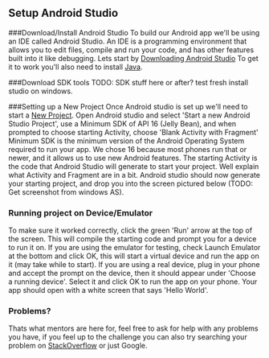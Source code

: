 ## Setup Android Studio
###Download/Install Android Studio
To build our Android app we'll be using an IDE called Android Studio. An IDE is a programming environment that allows you to edit files, compile and run your code, and has other features built into it like debugging. Lets start by [Downloading Android Studio](http://developer.android.com/training/basics/firstapp/index.html) To get it to work you'll also need to install [Java](TODO:link).

###Download SDK tools
TODO: SDK stuff here or after? test fresh install studio on windows.

###Setting up a New Project
Once Android studio is set up we'll need to start a [New Project](http://developer.android.com/training/basics/firstapp/creating-project.html). Open Android studio and select 'Start a new Android Studio Project', use a Minimum SDK of API 16 (Jelly Bean), and when prompted to choose starting Activity, choose 'Blank Activity with Fragment'
Minimum SDK is the minimum version of the Android Operating System required to run your app. We chose 16 because most phones run that or newer, and it allows us to use new Android features.
The starting Activity is the code that Android Studio will generate to start your project. Well explain what Activity and Fragment are in a bit.
Android studio should now generate your starting project, and drop you into the screen pictured below (TODO: Get screenshot from windows AS).

### Running project on Device/Emulator
To make sure it worked correctly, click the green 'Run' arrow at the top of the screen. This will compile the starting code and prompt you for a device to run it on. If you are using the emulator for testing, check Launch Emulator at the bottom and click OK, this will start a virtual device and run the app on it (may take while to start). If you are using a real device, plug in your phone and accept the prompt on the device, then it should appear under 'Choose a running device'. Select it and click OK to run the app on your phone. Your app should open with a white screen that says 'Hello World'.

### Problems?
Thats what mentors are here for, feel free to ask for help with any problems you have, if you feel up to the challenge you can also try searching your problem on [StackOverflow](http://stackoverflow.com/) or just Google.